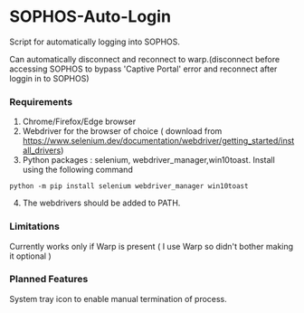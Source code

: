 # SOPHOS-Auto-Login
Script for automatically logging into SOPHOS.

Can automatically disconnect and reconnect to warp.(disconnect before accessing SOPHOS to bypass 'Captive Portal' error and reconnect after loggin in to SOPHOS)

### Requirements
1. Chrome/Firefox/Edge browser
2. Webdriver for the browser of choice ( download from https://www.selenium.dev/documentation/webdriver/getting_started/install_drivers)
3. Python packages : selenium, webdriver_manager,win10toast. Install using the following command
```
python -m pip install selenium webdriver_manager win10toast
```
4. The webdrivers should be added to PATH.

### Limitations
Currently works only if Warp is present ( I use Warp so didn't bother making it optional )

### Planned Features
System tray icon to enable manual termination of process.
